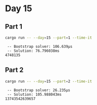 # Day 15

## Part 1

```bash
cargo run -- --day=15 --part=1 --time-it
```

```text
 -- Bootstrap solver: 106.639µs
 -- Solution: 76.796038ms
4748135
```

## Part 2

```bash
cargo run -- --day=15 --part=2 --time-it
```

```text
 -- Bootstrap solver: 26.235µs
 -- Solution: 105.988043ms
13743542639657
```